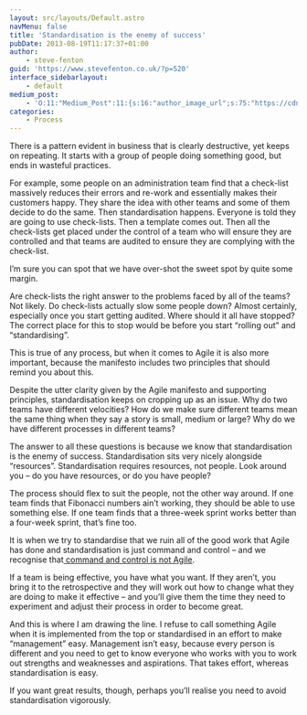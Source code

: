 ```yaml
---
layout: src/layouts/Default.astro
navMenu: false
title: 'Standardisation is the enemy of success'
pubDate: 2013-08-19T11:17:37+01:00
author:
    - steve-fenton
guid: 'https://www.stevefenton.co.uk/?p=520'
interface_sidebarlayout:
    - default
medium_post:
    - 'O:11:"Medium_Post":11:{s:16:"author_image_url";s:75:"https://cdn-images-1.medium.com/fit/c/400/400/1*eXkhfEuF41g5W_xnc_ydLA.jpeg";s:10:"author_url";s:38:"https://medium.com/@steve.fenton.co.uk";s:11:"byline_name";N;s:12:"byline_email";N;s:10:"cross_link";s:3:"yes";s:2:"id";s:12:"1d07b307a547";s:21:"follower_notification";s:3:"yes";s:7:"license";s:19:"all-rights-reserved";s:14:"publication_id";s:2:"-1";s:6:"status";s:5:"draft";s:3:"url";s:51:"https://medium.com/@steve.fenton.co.uk/1d07b307a547";}'
categories:
    - Process
---
```


There is a pattern evident in business that is clearly destructive, yet keeps on repeating. It starts with a group of people doing something good, but ends in wasteful practices.

For example, some people on an administration team find that a check-list massively reduces their errors and re-work and essentially makes their customers happy. They share the idea with other teams and some of them decide to do the same. Then standardisation happens. Everyone is told they are going to use check-lists. Then a template comes out. Then all the check-lists get placed under the control of a team who will ensure they are controlled and that teams are audited to ensure they are complying with the check-list.

I’m sure you can spot that we have over-shot the sweet spot by quite some margin.

Are check-lists the right answer to the problems faced by all of the teams? Not likely. Do check-lists actually slow some people down? Almost certainly, especially once you start getting audited. Where should it all have stopped? The correct place for this to stop would be before you start “rolling out” and “standardising”.

This is true of any process, but when it comes to Agile it is also more important, because the manifesto includes two principles that should remind you about this.

Despite the utter clarity given by the Agile manifesto and supporting principles, standardisation keeps on cropping up as an issue. Why do two teams have different velocities? How do we make sure different teams mean the same thing when they say a story is small, medium or large? Why do we have different processes in different teams?

The answer to all these questions is because we know that standardisation is the enemy of success. Standardisation sits very nicely alongside “resources”. Standardisation requires resources, not people. Look around you – do you have resources, or do you have people?

The process should flex to suit the people, not the other way around. If one team finds that Fibonacci numbers ain’t working, they should be able to use something else. If one team finds that a three-week sprint works better than a four-week sprint, that’s fine too.

It is when we try to standardise that we ruin all of the good work that Agile has done and standardisation is just command and control – and we recognise that[ command and control is not Agile](/2013/04/Command-And-Control-In-Agile-Teams/).

If a team is being effective, you have what you want. If they aren’t, you bring it to the retrospective and they will work out how to change what they are doing to make it effective – and you’ll give them the time they need to experiment and adjust their process in order to become great.

And this is where I am drawing the line. I refuse to call something Agile when it is implemented from the top or standardised in an effort to make “management” easy. Management isn’t easy, because every person is different and you need to get to know everyone who works with you to work out strengths and weaknesses and aspirations. That takes effort, whereas standardisation is easy.

If you want great results, though, perhaps you’ll realise you need to avoid standardisation vigorously.